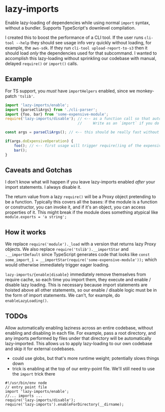 # lazy-imports

Enable lazy-loading of dependencies while using normal `import` syntax, without a bundler.  Supports TypeScript's downlevel compilation.

I created this to boost the performance of a CLI tool.  If the user runs `cli-tool --help` they should see usage info
very quickly without loading, for example, the `aws-sdk`.  If they run `cli-tool upload-report-to-s3` then it should load *only* the 
dependencies used for that subcommand.  I wanted to accomplish this lazy-loading without sprinkling our codebase with
manual, delayed `require()` or `import()` calls.

## Example

For TS support, you *must* have `importHelpers` enabled, since we monkey-patch `'tslib'`.

```typescript
import 'lazy-imports/enable';
import {parseCliArgs} from './cli-parser';
import {foo, bar} from 'some-expensive-module';
require('lazy-imports/disable'); // <-- as a function call so that autogenerated import statements will appear *above* it.
                                 //     Write as an `import` if you do not want this behavior.

const args = parseCliArgs(); // <-- this should be really fast without loading the expensive module

if(args.doExpensiveOperation) {
    foo(); // <-- first usage will trigger require()ing of the expensive module
    bar();
}
```

## Caveats and Gotchas

I don't know what will happen if you leave lazy-imports enabled *after* your
import statements.  I always disable it.

The return value from a lazy `require()` will be a Proxy object pretending to be
a function.  Typically this covers all the bases: if the module is a function or
constructor, you can invoke it, and if it's an object, you can access properties
of it.  This might break if the module does something atypical like
`module.exports = 'a string';`

## How it works

We replace `require('module')._load` with a version that returns lazy Proxy objects.
We also replace `require('tslib').__importStar` and `.__importDefault` since TypeScript
generates code that looks like
`const some_import_1 = __importStar(require('some-expensive-module'));` which would otherwise
immediately trigger eager loading.

`lazy-imports/{enable|disable}` immediately remove themselves from require cache,
so each time you import them, they execute and enable / disable lazy loading.
This is necessary because import statements are hoisted above all other statements,
so our enable / disable logic must be in the form of import statements.
We can't, for example, do `enableLazyLoading()`.

## TODOs

Allow automatically enabling laziness across an entire codebase, without enabling and disabling in each file.
For example, pass a root directory, and any imports performed by files under that directory
will be automatically lazy-imported.  This allows us to apply lazy-loading to our own codebase and skip it
for external codebases.
* could use globs, but that's more runtime weight; potentially slows things down
* trick is enabling at the top of our entry-point file.  We'll still need to use the `import` trick there

```
#!/usr/bin/env node
// entry point file
import 'lazy-imports/enable';
//... imports ...
require('lazy-imports/disable');
require('lazy-imports').enableForDirectory(__dirname);
```
